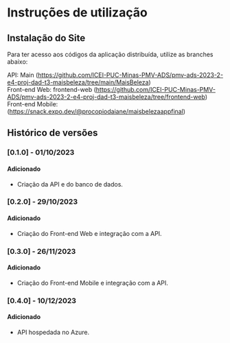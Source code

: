 # Instruções de utilização

## Instalação do Site

Para ter acesso aos códigos da aplicação distribuída, utilize as branches abaixo:

API: Main (https://github.com/ICEI-PUC-Minas-PMV-ADS/pmv-ads-2023-2-e4-proj-dad-t3-maisbeleza/tree/main/MaisBeleza)
<br />
Front-end Web: frontend-web (https://github.com/ICEI-PUC-Minas-PMV-ADS/pmv-ads-2023-2-e4-proj-dad-t3-maisbeleza/tree/frontend-web)
<br />
Front-end Mobile: (https://snack.expo.dev/@procopiodaiane/maisbelezaappfinal)

## Histórico de versões

### [0.1.0] - 01/10/2023
#### Adicionado
- Criação da API e do banco de dados.

### [0.2.0] - 29/10/2023
#### Adicionado
- Criação do Front-end Web e integração com a API.

### [0.3.0] - 26/11/2023
#### Adicionado
- Criação do Front-end Mobile e integração com a API.

### [0.4.0] - 10/12/2023
#### Adicionado
- API hospedada no Azure.
